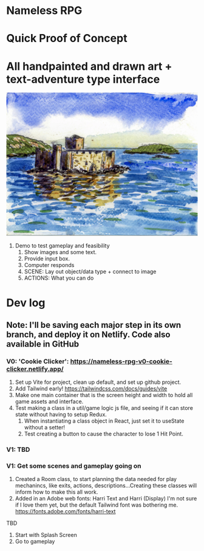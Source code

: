 # Nameless RPG
# Quick Proof of Concept
# All handpainted and drawn art + text-adventure type interface
![Castle on an Island in the Sea](/public/images/scotland1.webp)

1. Demo to test gameplay and feasibility
   1. Show images and some text.
   2. Provide input box.
   3. Computer responds
   4. SCENE: Lay out object/data type + connect to image
   5. ACTIONS: What you can do
   
# Dev log
## Note: I'll be saving each major step in its own branch, and deploy it on Netlify. Code also available in GitHub

### V0: 'Cookie Clicker': https://nameless-rpg-v0-cookie-clicker.netlify.app/
1. Set up Vite for project, clean up default, and set up github project. 
2. Add Tailwind early! https://tailwindcss.com/docs/guides/vite
3. Make one main container that is the screen height and width to hold all game assets and interface.
4. Test making a class in a util/game logic js file, and seeing if it can store state without having to setup Redux.
   1. When instantiating a class object in React, just set it to useState without a setter!
   2. Test creating a button to cause the character to lose 1 Hit Point.
   
### V1: TBD

### V1: Get some scenes and gameplay going on
1. Created a Room class, to start planning the data needed for play mechanincs, like exits, actions, descriptions...Creating these classes will inform how to make this all work.
2. Added in an Adobe web fonts: Harri Text and Harri (Display) I'm not sure if I love them yet, but the default Tailwind font was bothering me. https://fonts.adobe.com/fonts/harri-text 

TBD
   1. Start with Splash Screen
   2. Go to gameplay